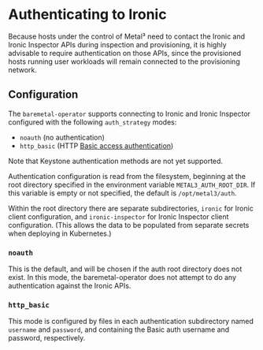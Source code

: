# Authenticating to Ironic

Because hosts under the control of Metal³ need to contact the Ironic and Ironic
Inspector APIs during inspection and provisioning, it is highly advisable to
require authentication on those APIs, since the provisioned hosts running user
workloads will remain connected to the provisioning network.

## Configuration

The `baremetal-operator` supports connecting to Ironic and Ironic Inspector
configured with the following `auth_strategy` modes:

* `noauth` (no authentication)
* `http_basic` (HTTP [Basic access authentication](https://en.wikipedia.org/wiki/Basic_access_authentication))

Note that Keystone authentication methods are not yet supported.

Authentication configuration is read from the filesystem, beginning at the root
directory specified in the environment variable `METAL3_AUTH_ROOT_DIR`. If this
variable is empty or not specified, the default is `/opt/metal3/auth`.

Within the root directory there are separate subdirectories, `ironic` for
Ironic client configuration, and `ironic-inspector` for Ironic Inspector client
configuration. (This allows the data to be populated from separate secrets when
deploying in Kubernetes.)

### `noauth`

This is the default, and will be chosen if the auth root directory does not
exist. In this mode, the baremetal-operator does not attempt to do any
authentication against the Ironic APIs.

### `http_basic`

This mode is configured by files in each authentication subdirectory named
`username` and `password`, and containing the Basic auth username and password,
respectively.
